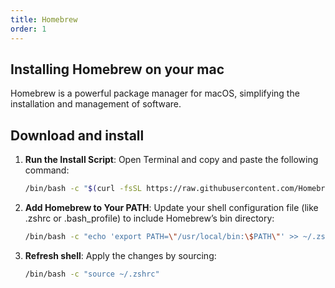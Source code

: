 ```yaml
---
title: Homebrew
order: 1
---
```


## Installing Homebrew on your mac

Homebrew is a powerful package manager for macOS, simplifying the installation and management of software.

## Download and install

1. **Run the Install Script**: Open Terminal and copy and paste the following command:

   ```bash
   /bin/bash -c "$(curl -fsSL https://raw.githubusercontent.com/Homebrew/install/HEAD/install.sh)"

2. **Add Homebrew to Your PATH**: Update your shell configuration file (like .zshrc or .bash_profile) to include Homebrew’s bin directory:

   ```bash
   /bin/bash -c "echo 'export PATH=\"/usr/local/bin:\$PATH\"' >> ~/.zshrc"

3. **Refresh shell**: Apply the changes by sourcing:

   ```bash
   /bin/bash -c "source ~/.zshrc"
